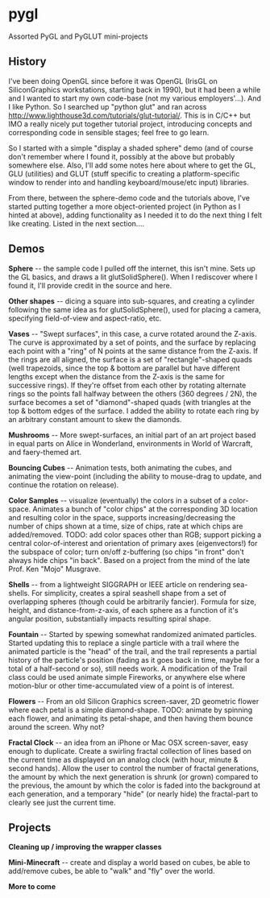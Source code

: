 # pygl
Assorted PyGL and PyGLUT mini-projects

## History
I've been doing OpenGL since before it was OpenGL (IrisGL on SiliconGraphics workstations, starting back in 1990), but it had been a while and I wanted to start my own code-base (not my various employers'...).  And I like Python.  So I searched up "python glut" and ran across http://www.lighthouse3d.com/tutorials/glut-tutorial/.  This is in C/C++ but IMO a really nicely put together tutorial project, introducing concepts and corresponding code in sensible stages; feel free to go learn.

So I started with a simple "display a shaded sphere" demo (and of course don't remember where I found it, possibly at the above but probably somewhere else.  Also, I'll add some notes here about where to get the GL, GLU (utilities) and GLUT (stuff specific to creating a platform-specific window to render into and handling keyboard/mouse/etc input) libraries.

From there, between the sphere-demo code and the tutorials above, I've started putting together a more object-oriented project (in Python as I hinted at above), adding functionality as I needed it to do the next thing I felt like creating.  Listed in the next section....

## Demos

**Sphere** -- the sample code I pulled off the internet, this isn't mine.  Sets up the GL basics, and draws a lit glutSolidSphere().  When I rediscover where I found it, I'll provide credit in the source and here.

**Other shapes** -- dicing a square into sub-squares, and creating a cylinder following the same idea as for glutSolidSphere(), used for placing a camera, specifying field-of-view and aspect-ratio, etc.

**Vases** -- "Swept surfaces", in this case, a curve rotated around the Z-axis.  The curve is approximated by a set of points, and the surface by replacing each point with a "ring" of N points at the same distance from the Z-axis.  If the rings are all aligned, the surface is a set of "rectangle"-shaped quads (well trapezoids, since the top & bottom are parallel but have different lengths except when the distance from the Z-axis is the same for successive rings).  If they're offset from each other by rotating alternate rings so the points fall halfway between the others (360 degrees / 2N), the surface becomes a set of "diamond"-shaped quads (with triangles at the top & bottom edges of the surface.  I added the ability to rotate each ring by an arbitrary constant amount to skew the diamonds.

**Mushrooms** -- More swept-surfaces, an initial part of an art project based in equal parts on Alice in Wonderland, environments in World of Warcraft, and faery-themed art.

**Bouncing Cubes** -- Animation tests, both animating the cubes, and animating the view-point (including the ability to mouse-drag to update, and continue the rotation on release).

**Color Samples** -- visualize (eventually) the colors in a subset of a color-space. Animates a bunch of "color chips" at the corresponding 3D location and resulting color in the space, supports increasing/decreasing the number of chips shown at a time, size of chips, rate at which chips are added/removed. TODO: add color spaces other than RGB; support picking a central color-of-interest and orientation of primary axes (eigenvectors!) for the subspace of color; turn on/off z-buffering (so chips "in front" don't always hide chips "in back".  Based on a project from the mind of the late Prof. Ken "Mojo" Musgrave.

**Shells** -- from a lightweight SIGGRAPH or IEEE article on rendering sea-shells.  For simplicity, creates a spiral seashell shape from a set of overlapping spheres (though could be arbitrarily fancier).  Formula for size, height, and distance-from-z-axis, of each sphere as a function of it's angular position, substantially impacts resulting spiral shape.

**Fountain** -- Started by spewing somewhat randomized animated particles.  Started updating this to replace a single particle with a trail where the animated particle is the "head" of the trail, and the trail represents a partial history of the particle's position (fading as it goes back in time, maybe for a total of a half-second or so), still needs work.  A modification of the Trail class could be used animate simple Fireworks, or anywhere else where motion-blur or other time-accumulated view of a point is of interest.

**Flowers** -- From an old Silicon Graphics screen-saver, 2D geometric flower where each petal is a simple diamond-shape.  TODO: animate by spinning each flower, and animating its petal-shape, and then having them bounce around the screen.  Why not?

**Fractal Clock** -- an idea from an iPhone or Mac OSX screen-saver, easy enough to duplicate.  Create a swirling fractal collection of lines based on the current time as displayed on an analog clock (with hour, minute & second hands).  Allow the user to control the number of fractal generations, the amount by which the next generation is shrunk (or grown) compared to the previous, the amount by which the color is faded into the background at each generation, and a temporary "hide" (or nearly hide) the fractal-part to clearly see just the current time.

## Projects

**Cleaning up / improving the wrapper classes**

**Mini-Minecraft** -- create and display a world based on cubes, be able to add/remove cubes, be able to "walk" and "fly" over the world.

**More to come**
